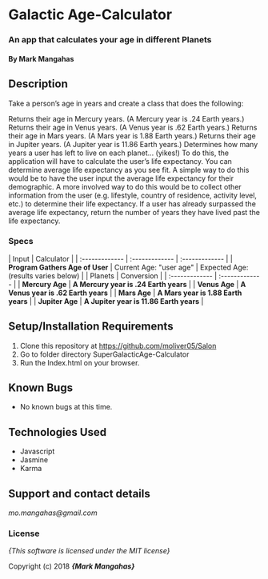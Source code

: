 # Galactic Age-Calculator

### An app that calculates your age in different Planets

#### By **Mark Mangahas**

## Description

Take a person’s age in years and create a class that does the following:

Returns their age in Mercury years. (A Mercury year is .24 Earth years.)
Returns their age in Venus years. (A Venus year is .62 Earth years.)
Returns their age in Mars years. (A Mars year is 1.88 Earth years.)
Returns their age in Jupiter years. (A Jupiter year is 11.86 Earth years.)
Determines how many years a user has left to live on each planet… (yikes!) To do this, the application will have to calculate the user’s life expectancy. You can determine average life expectancy as you see fit. A simple way to do this would be to have the user input the average life expectancy for their demographic. A more involved way to do this would be to collect other information from the user (e.g. lifestyle, country of residence, activity level, etc.) to determine their life expectancy.
If a user has already surpassed the average life expectancy, return the number of years they have lived past the life expectancy.


### Specs
| Input | Calculator |
| :-------------   | :------------- |  :------------- |
| **Program Gathers Age of User** | Current Age: "user age" | Expected Age: (results varies below) |
| Planets | Conversion |
| :-------------   | :------------- |
| **Mercury Age** |  **A Mercury year is .24 Earth years** | 
| **Venus Age** |  **A Venus year is .62 Earth years** |
| **Mars Age** |  **A Mars year is 1.88 Earth years** | 
| **Jupiter Age** |  **A Jupiter year is 11.86 Earth years** | 


## Setup/Installation Requirements

1. Clone this repository at https://github.com/moliver05/Salon
2. Go to folder directory SuperGalacticAge-Calculator
3. Run the Index.html on your browser.

## Known Bugs
* No known bugs at this time.

## Technologies Used
* Javascript
* Jasmine
* Karma


## Support and contact details

_mo.mangahas@gmail.com_

### License

*{This software is licensed under the MIT license}*

Copyright (c) 2018 **_{Mark Mangahas}_**
